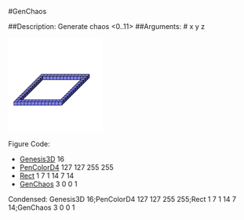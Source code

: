 #GenChaos

##Description: Generate chaos <0..11> <x> <y> <z>
##Arguments: # x y z

![](GenChaos.png)

Figure Code:
- [Genesis3D](Genesis3D.md) 16
- [PenColorD4](PenColorD4.md) 127 127 255 255
- [Rect](Rect.md) 1 7 1 14 7 14
- [GenChaos](GenChaos.md) 3 0 0 1

Condensed: Genesis3D 16;PenColorD4 127 127 255 255;Rect 1 7 1 14 7 14;GenChaos 3 0 0 1

